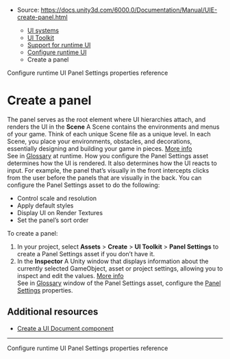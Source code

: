 * Source: https://docs.unity3d.com/6000.0/Documentation/Manual/UIE-create-panel.html

  * [UI systems](https://docs.unity3d.com/6000.0/Documentation/Manual/UIToolkits.html)
  * [UI Toolkit](https://docs.unity3d.com/6000.0/Documentation/Manual/UIElements.html)
  * [Support for runtime UI](https://docs.unity3d.com/6000.0/Documentation/Manual/UIE-support-for-runtime-ui.html)
  * [Configure runtime UI](https://docs.unity3d.com/6000.0/Documentation/Manual/UIE-render-runtime-ui.html)
  * Create a panel


[](https://docs.unity3d.com/6000.0/Documentation/Manual/UIE-render-runtime-ui.html)
Configure runtime UI
[](https://docs.unity3d.com/6000.0/Documentation/Manual/UIE-Runtime-Panel-Settings.html)
Panel Settings properties reference
# Create a panel
The panel serves as the root element where UI hierarchies attach, and renders the UI in the **Scene** A Scene contains the environments and menus of your game. Think of each unique Scene file as a unique level. In each Scene, you place your environments, obstacles, and decorations, essentially designing and building your game in pieces. [More info](https://docs.unity3d.com/6000.0/Documentation/Manual/CreatingScenes.html)  
See in [Glossary](https://docs.unity3d.com/6000.0/Documentation/Manual/Glossary.html#Scene) at runtime. How you configure the Panel Settings asset determines how the UI is rendered. It also determines how the UI reacts to input. For example, the panel that’s visually in the front intercepts clicks from the user before the panels that are visually in the back.
You can configure the Panel Settings asset to do the following:
  * Control scale and resolution
  * Apply default styles
  * Display UI on Render Textures
  * Set the panel’s sort order


To create a panel:
  1. In your project, select **Assets** > **Create** > **UI Toolkit** > **Panel Settings** to create a Panel Settings asset if you don’t have it.
  2. In the **Inspector** A Unity window that displays information about the currently selected GameObject, asset or project settings, allowing you to inspect and edit the values. [More info](https://docs.unity3d.com/6000.0/Documentation/Manual/UsingTheInspector.html)  
See in [Glossary](https://docs.unity3d.com/6000.0/Documentation/Manual/Glossary.html#Inspector) window of the Panel Settings asset, configure the [Panel Settings](https://docs.unity3d.com/6000.0/Documentation/Manual/UIE-Runtime-Panel-Settings.html) properties.


## Additional resources
  * [Create a UI Document component](https://docs.unity3d.com/6000.0/Documentation/Manual/UIE-create-ui-document-component.html)


* * *
[](https://docs.unity3d.com/6000.0/Documentation/Manual/UIE-render-runtime-ui.html)
Configure runtime UI
[](https://docs.unity3d.com/6000.0/Documentation/Manual/UIE-Runtime-Panel-Settings.html)
Panel Settings properties reference
